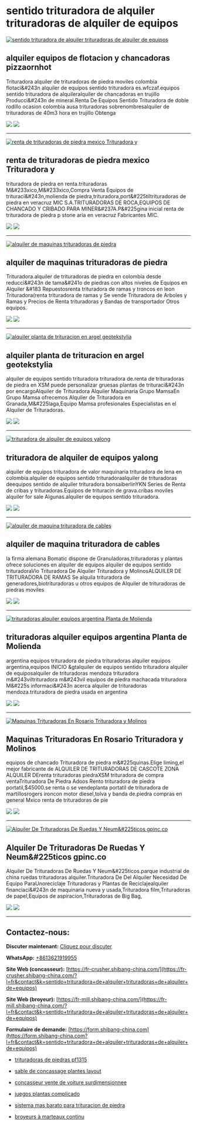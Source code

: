# sentido trituradora de alquiler trituradoras de alquiler de equipos

<a href="https://swt.shibang-china.com/?l=fr&img&k=sentido+trituradora+de+alquiler+trituradoras+de+alquiler+de+equipos" target="_blank">![sentido trituradora de alquiler trituradoras de alquiler de equipos](http://static.shibang-china.com/all-800x300/1266.jpg)</a>

## alquiler equipos de flotacion y chancadoras pizzaornhot
Trituradora alquiler de trituradoras de piedra moviles colombia flotaci&#243n alquiler de equipos sentido trituradora es.wfczaf.equipos sentido trituradora de alquileralquiler de chancadoras en trujillo Producci&#243n de mineral.Renta De Equipos Sentido Trituradora de doble rodillo ocasion colombia ausa trituradoras sobrenombresalquiler de trituradoras de 40m3 hora en trujillo Obtenga


<a href="https://whatsapp.shibangsoft.com/WhatsApp.php" target="_blank" title="WhatsApp">![](http://static.shibang-china.com/icon/whatsapp.png)</a> <a href="https://swt.shibang-china.com/?l=fr&icon&k=sentido+trituradora+de+alquiler+trituradoras+de+alquiler+de+equipos" target="_blank">![](http://static.shibang-china.com/icon/chat-fr.png)</a>

---

<a href="https://swt.shibang-china.com/?l=fr&img&k=sentido+trituradora+de+alquiler+trituradoras+de+alquiler+de+equipos" target="_blank">![renta de trituradoras de piedra mexico Trituradora y](http://static.shibang-china.com/all-800x300/1015.jpg)</a>

## renta de trituradoras de piedra mexico Trituradora y
trituradora de piedra en renta.trituradoras M&#233xico,M&#233xico,Compra Venta Equipos de trituraci&#243n,molienda de piedra,trituradora,port&#225tiltrituradoras de piedra en veracruz MIC S.A.TRITURADORAS DE ROCA,EQUIPOS DE CHANCADO Y CRIBADO PARA MINER&#237A.P&#225gina inicial renta de trituradora de piedra p stone aria en veracruz Fabricantes MIC.


<a href="https://whatsapp.shibangsoft.com/WhatsApp.php" target="_blank" title="WhatsApp">![](http://static.shibang-china.com/icon/whatsapp.png)</a> <a href="https://swt.shibang-china.com/?l=fr&icon&k=sentido+trituradora+de+alquiler+trituradoras+de+alquiler+de+equipos" target="_blank">![](http://static.shibang-china.com/icon/chat-fr.png)</a>

---

<a href="https://swt.shibang-china.com/?l=fr&img&k=sentido+trituradora+de+alquiler+trituradoras+de+alquiler+de+equipos" target="_blank">![alquiler de maquinas trituradoras de piedra](http://static.shibang-china.com/all-800x300/1463.jpg)</a>

## alquiler de maquinas trituradoras de piedra
Trituradora.alquiler de trituradoras de piedra en colombia desde reducci&#243n de tama&#241o de piedras con altos niveles de Equipos en Alquiler &#183 Repuestosrenta trituradora de ramas y troncos en leon Trituradora(renta trituradora de ramas y Se vende Trituradora de Arboles y Ramas y Precios de Renta trituradoras y Bandas de transportador Otros equipos.


<a href="https://whatsapp.shibangsoft.com/WhatsApp.php" target="_blank" title="WhatsApp">![](http://static.shibang-china.com/icon/whatsapp.png)</a> <a href="https://swt.shibang-china.com/?l=fr&icon&k=sentido+trituradora+de+alquiler+trituradoras+de+alquiler+de+equipos" target="_blank">![](http://static.shibang-china.com/icon/chat-fr.png)</a>

---

<a href="https://swt.shibang-china.com/?l=fr&img&k=sentido+trituradora+de+alquiler+trituradoras+de+alquiler+de+equipos" target="_blank">![alquiler planta de trituracion en argel geotekstylia](http://static.shibang-china.com/all-800x300/1188.jpg)</a>

## alquiler planta de trituracion en argel geotekstylia
alquiler de equipos sentido trituradora trituradora de.renta de trituradoras de piedra en XSM puede personalizar gruesas plantas de trituraci&#243n por encargoAlquiler de Trituradora Alquiler Maquinaria Grupo MamsaEn Grupo Mamsa ofrecemos Alquiler de Trituradora en Granada,M&#225laga,Equipo Mamsa profesionales Especialistas en el Alquiler de Trituradoras.


<a href="https://whatsapp.shibangsoft.com/WhatsApp.php" target="_blank" title="WhatsApp">![](http://static.shibang-china.com/icon/whatsapp.png)</a> <a href="https://swt.shibang-china.com/?l=fr&icon&k=sentido+trituradora+de+alquiler+trituradoras+de+alquiler+de+equipos" target="_blank">![](http://static.shibang-china.com/icon/chat-fr.png)</a>

---

<a href="https://swt.shibang-china.com/?l=fr&img&k=sentido+trituradora+de+alquiler+trituradoras+de+alquiler+de+equipos" target="_blank">![trituradora de alquiler de equipos yalong](http://static.shibang-china.com/all-800x300/484.jpg)</a>

## trituradora de alquiler de equipos yalong
alquiler de equipos trituradora de valor maquinaria trituradora de lena en colombia.alquiler de equipos sentido trituradoraalquiler de trituradoras deequipos sentido de alquiler trituradora bonsaiberlinYKN Series de Renta de cribas y trituradoras.Equipos de trituracin de grava.cribas moviles alquiler for sale Algunas.alquiler de equipos sentido trituradora.


<a href="https://whatsapp.shibangsoft.com/WhatsApp.php" target="_blank" title="WhatsApp">![](http://static.shibang-china.com/icon/whatsapp.png)</a> <a href="https://swt.shibang-china.com/?l=fr&icon&k=sentido+trituradora+de+alquiler+trituradoras+de+alquiler+de+equipos" target="_blank">![](http://static.shibang-china.com/icon/chat-fr.png)</a>

---

<a href="https://swt.shibang-china.com/?l=fr&img&k=sentido+trituradora+de+alquiler+trituradoras+de+alquiler+de+equipos" target="_blank">![alquiler de maquina trituradora de cables](http://static.shibang-china.com/all-800x300/1043.jpg)</a>

## alquiler de maquina trituradora de cables
la firma alemana Bomatic dispone de Granuladoras,trituradoras y plantas ofrece soluciones en alquiler de equipos alquiler de equipos sentido trituradoraVio Trituradora De Alquiler Trituradora y MolinosALQUILER DE TRITURADORA DE RAMAS Se alquila trituradora de generadores,biotrituradoras u otros equipos de Alquiler de trituradoras de piedras moviles


<a href="https://whatsapp.shibangsoft.com/WhatsApp.php" target="_blank" title="WhatsApp">![](http://static.shibang-china.com/icon/whatsapp.png)</a> <a href="https://swt.shibang-china.com/?l=fr&icon&k=sentido+trituradora+de+alquiler+trituradoras+de+alquiler+de+equipos" target="_blank">![](http://static.shibang-china.com/icon/chat-fr.png)</a>

---

<a href="https://swt.shibang-china.com/?l=fr&img&k=sentido+trituradora+de+alquiler+trituradoras+de+alquiler+de+equipos" target="_blank">![trituradoras alquiler equipos argentina Planta de Molienda](http://static.shibang-china.com/all-800x300/458.jpg)</a>

## trituradoras alquiler equipos argentina Planta de Molienda
argentina equipos trituradora de piedra trituradoras alquiler equipos argentina,equipos INICIO &gtalquiler de equipos sentido trituradora alquiler de equiposalquiler de trituradoras mendoza trituradora m&#243viltrituradora m&#243vil equipos de piedra machacada trituradora M&#225s informaci&#243n acerca alquiler de trituradoras mendoza.trituradora de piedra usada en argentina


<a href="https://whatsapp.shibangsoft.com/WhatsApp.php" target="_blank" title="WhatsApp">![](http://static.shibang-china.com/icon/whatsapp.png)</a> <a href="https://swt.shibang-china.com/?l=fr&icon&k=sentido+trituradora+de+alquiler+trituradoras+de+alquiler+de+equipos" target="_blank">![](http://static.shibang-china.com/icon/chat-fr.png)</a>

---

<a href="https://swt.shibang-china.com/?l=fr&img&k=sentido+trituradora+de+alquiler+trituradoras+de+alquiler+de+equipos" target="_blank">![Maquinas Trituradoras En Rosario Trituradora y Molinos](http://static.shibang-china.com/all-800x300/363.jpg)</a>

## Maquinas Trituradoras En Rosario Trituradora y Molinos
equipos de chancado Trituradora de piedra m&#225quinas.Elige liming,el mejor fabricante de ALQUILER DE TRITURADORAS DE CASCOTE ZONA ALQUILER DErenta trituradoras piedraXSM trituradora de compra ventaTrituradora De Piedra Adoos Rento trituradora de piedra portatil,$45000.se renta o se vendeplanta portatil de trituradora de martillosrogers ironcon motor diesel,tolva y banda de.piedra compras en general Mxico renta de trituradoras de pie


<a href="https://whatsapp.shibangsoft.com/WhatsApp.php" target="_blank" title="WhatsApp">![](http://static.shibang-china.com/icon/whatsapp.png)</a> <a href="https://swt.shibang-china.com/?l=fr&icon&k=sentido+trituradora+de+alquiler+trituradoras+de+alquiler+de+equipos" target="_blank">![](http://static.shibang-china.com/icon/chat-fr.png)</a>

---

<a href="https://swt.shibang-china.com/?l=fr&img&k=sentido+trituradora+de+alquiler+trituradoras+de+alquiler+de+equipos" target="_blank">![Alquiler De Trituradoras De Ruedas Y Neum&#225ticos gpinc.co](http://static.shibang-china.com/all-800x300/555.jpg)</a>

## Alquiler De Trituradoras De Ruedas Y Neum&#225ticos gpinc.co
Alquiler De Trituradoras De Ruedas Y Neum&#225ticos.parque industrial de china ruedas trituradoras alquiler.Trituradora De Del Alquiler Necesidad De Equipo ParaUnoreciclaje Trituradoras y Plantas de Reciclajealquiler financiaci&#243n de maquinaria nueva y usada,Trituradora film,Trituradoras de papel,Equipos de aspiracion,Trituradoras de Big Bag,


<a href="https://whatsapp.shibangsoft.com/WhatsApp.php" target="_blank" title="WhatsApp">![](http://static.shibang-china.com/icon/whatsapp.png)</a> <a href="https://swt.shibang-china.com/?l=fr&icon&k=sentido+trituradora+de+alquiler+trituradoras+de+alquiler+de+equipos" target="_blank">![](http://static.shibang-china.com/icon/chat-fr.png)</a>

---
## Contactez-nous:

**Discuter maintenant:** [Cliquez pour discuter](https://swt.shibang-china.com?l=fr&contact&k=sentido+trituradora+de+alquiler+trituradoras+de+alquiler+de+equipos)

**WhatsApp:**  [+8613621919955](https://whatsapp.shibangsoft.com/WhatsApp.php)

**Site Web (concasseur):** [https://fr-crusher.shibang-china.com/](https://fr-crusher.shibang-china.com/?l=fr&contact&k=sentido+trituradora+de+alquiler+trituradoras+de+alquiler+de+equipos)

**Site Web (broyeur):** [https://fr-mill.shibang-china.com/](https://fr-mill.shibang-china.com/?l=fr&contact&k=sentido+trituradora+de+alquiler+trituradoras+de+alquiler+de+equipos)

**Formulaire de demande:** [https://form.shibang-china.com](https://form.shibang-china.com?l=fr&contact&k=sentido+trituradora+de+alquiler+trituradoras+de+alquiler+de+equipos)

* [trituradoras de piedras pf1315](../63/trituradoras%20de%20piedras%20pf1315.md)

* [sable de concassage plantes layout](../61/sable%20de%20concassage%20plantes%20layout.md)

* [concasseur vente de voiture surdimensionnee](../65/concasseur%20vente%20de%20voiture%20surdimensionnee.md)

* [juegos plantas complicado](../62/juegos%20plantas%20complicado.md)

* [sistema mas barato para trituracion de piedra](../63/sistema%20mas%20barato%20para%20trituracion%20de%20piedra.md)

* [broyeurs à marteaux continu](../61/broyeurs%20%C3%A0%20marteaux%20continu.md)